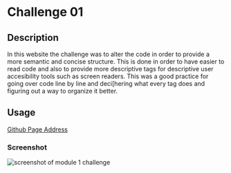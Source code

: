 # Challenge 01

## Description


In this website the challenge was to alter the code in order to provide a more semantic and concise structure. This is done in order to have easier to read code and also to provide more descriptive tags for descriptive user accesibility tools such as screen readers.
This was a good practice for going over code line by line and deci[hering what every tag does and figuring out a way to organize it better.


## Usage

[Github Page Address](https://jmsoltero.github.io/challenge-mod-1/)

### Screenshot

 ![screenshot of module 1 challenge](assets/images/Screenshot.png)
